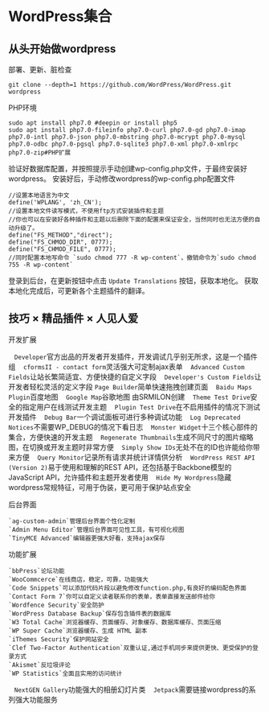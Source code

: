 # WordPress集合
## 从头开始做wordpress
部署、更新、脏检查
```
git clone --depth=1 https://github.com/WordPress/WordPress.git wordpress
```
PHP环境
```
sudo apt install php7.0 #deepin or install php5
sudo apt install php7.0-fileinfo php7.0-curl php7.0-gd php7.0-imap php7.0-intl php7.0-json php7.0-mbstring php7.0-mcrypt php7.0-mysql php7.0-odbc php7.0-pgsql php7.0-sqlite3 php7.0-xml php7.0-xmlrpc php7.0-zip#PHP扩展
```
验证好数据库配置，并按照提示手动创建wp-config.php文件，于最终安装好wordpress。
安装好后，手动修改wordpress的wp-config.php配置文件
```
//设置本地语言为中文
define('WPLANG', 'zh_CN');
//设置本地文件读写模式，不使用ftp方式安装插件和主题 
//你也可以在安装好各种插件和主题以后删除下面的配置来保证安全，当然同时也无法方便的自动升级了。
define("FS_METHOD","direct");
define("FS_CHMOD_DIR", 0777);
define("FS_CHMOD_FILE", 0777);
//同时配置本地写命令 `sudo chmod 777 -R wp-content`，撤销命令为`sudo chmod 755 -R wp-content`
```
登录到后台，在更新按钮中点击 `Update Translations` 按钮，获取本地化。
获取本地化完成后，可更新各个主题插件的翻译。

## 技巧 × 精品插件 × 人见人爱

开发扩展

    `Developer`官方出品的开发者开发插件，开发调试几乎别无所求，这是一个插件组
    `cformsII - contact form`灵活强大可定制ajax表单
    `Advanced Custom Fields`让站长繁简适宜、方便快捷的自定义字段
    `Developer's Custom Fields`让开发者轻松灵活的定义字段
    `Page Builder`简单快速拖拽创建页面
    `Baidu Maps Plugin`百度地图
    `Google Map`谷歌地图 由SRMILON创建
    `Theme Test Drive`安全的指定用户在线测试开发主题
    `Plugin Test Drive`在不启用插件的情况下测试开发插件
    `Debug Bar`一个调试面板可进行多种调试功能
    `Log Deprecated Notices`不需要WP_DEBUG的情况下看日志
    `Monster Widget`十三个核心部件的集合，方便快速的开发主题
    `Regenerate Thumbnails`生成不同尺寸的图片缩略图，在切换或开发主题时非常方便
    `Simply Show IDs`无处不在的ID也许能给你带来方便
    `Query Monitor`记录所有请求并统计详情供分析
    `WordPress REST API (Version 2)`易于使用和理解的REST API，还包括基于Backbone模型的JavaScript API，允许插件和主题开发者使用
    `Hide My Wordpress`隐藏wordpress常规特征，可用于伪装，更可用于保护站点安全

后台界面

    `ag-custom-admin`管理后台界面个性化定制
    `Admin Menu Editor`管理后台界面可见性工具，有可视化视图
    `TinyMCE Advanced`编辑器更强大好看，支持ajax保存
  
功能扩展

    `bbPress`论坛功能
    `WooCommcerce`在线商店，稳定，可靠，功能强大
    `Code Snippets`可以添加代码片段以避免修改function.php,有良好的编码配色界面
    `Contact Form 7`你可以自定义读者联系你的表单，表单直接发送邮件给你
    `Wordfence Security`安全防护
    `WordPress Database Backup`保存包含插件表的数据库
    `W3 Total Cache`浏览器缓存、页面缓存、对象缓存、数据库缓存、页面压缩
    `WP Super Cache`浏览器缓存、生成 HTML 副本
    `iThemes Security`保护网站安全
    `Clef Two-Factor Authentication`双重认证,通过手机同步来提供更快、更受保护的登录方式
    `Akismet`反垃圾评论
    `WP Statistics`全面且实用的访问统计
    `NextGEN Gallery`功能强大的相册幻灯片类
    `Jetpack`需要链接wordpress的系列强大功能服务

